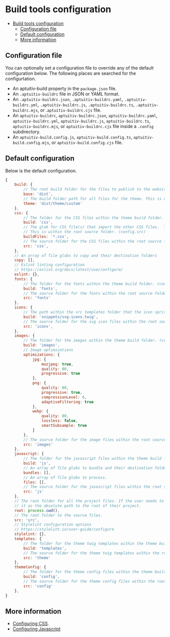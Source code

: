 # Build tools configuration

- [Build tools configuration](#build-tools-configuration)
  - [Configuration file](#configuration-file)
  - [Default configuration](#default-configuration)
  - [More information](#more-information)

## Configuration file

You can optionally set a configuration file to override any of the default configuration below. The following places are searched for the configurtation.

- An aptuitiv-build property in the `package.json` file.
- An `.aptuitiv-buildrc` file in JSON or YAML format.
- An `.aptuitiv-buildrc.json`, `.aptuitiv-buildrc.yaml`, `.aptuitiv-buildrc.yml`, `.aptuitiv-buildrc.js`, `.aptuitiv-buildrc.ts`, `.aptuitiv-buildrc.mjs`, or .`aptuitiv-buildrc.cjs` file.
- An `aptuitiv-buildrc`, `aptuitiv-buildrc.json`, `aptuitiv-buildrc.yaml`, `aptuitiv-buildrc.yml`, `aptuitiv-buildrc.js`, `aptuitiv-buildrc.ts`, `aptuitiv-buildrc.mjs`, or `aptuitiv-buildrc.cjs` file inside a `.config` subdirectory.
- An `aptuitiv-build.config.js`, `aptuitiv-build.config.ts`, `aptuitiv-build.config.mjs`, or `aptuitiv-build.config.cjs` file.

## Default configuration

Below is the default configuration.

```js
{
    build: {
        // The root build folder for the files to publish to the website. This is used when uploading files via FTP.
        base: 'dist',
        // The build folder path for all files for the theme. This is used when uploading files via FTP.
        theme: 'dist/theme/custom'
    },
    css: {
        // The folder for the CSS files within the theme build folder. (config.build.theme)
        build: 'css',
        // The glob for CSS file(s) that import the other CSS files.  This is used when building the files.
        // This is within the root source folder. (config.src)
        buildFiles: '*.css',
        // The source folder for the CSS files within the root source folder. (config.src)
        src: 'css',
    },
    // An array of file globs to copy and their destination folders
    copy: [],
    // Eslint linting configuration
    // https://eslint.org/docs/latest/use/configure/
    eslint: {},
    fonts: {
        // The folder for the fonts within the theme build folder. (config.build.theme)
        build: 'fonts',
        // The source folder for the fonts within the root source folder. (config.src)
        src: 'fonts'
    },
    icons: {
        // The path within the src templates folder that the icon sprite will be created in
        build: 'snippets/svg-icons.twig',
        // The source folder for the svg icon files within the root source folder. (config.src)
        src: 'icons',
    },
    images: {
        // The folder for the images within the theme build folder. (config.build.theme)
        build: 'images',
        // Image optimizations
        optimizations: {
            jpg: {
                mozjpeg: true,
                quality: 80,
                progressive: true
            },
            png: {
                quality: 80,
                progressive: true,
                compressionLevel: 6,
                adaptiveFiltering: true
            },
            webp: {
                quality: 80,
                lossless: false,
                smartSubsample: true
            }
        },
        // The source folder for the image files within the root source folder. (config.src)
        src: 'images'
    },
    javascript: {
        // The folder for the javascript files within the theme build folder. (config.build.theme)
        build: 'js',
        // An array of file globs to bundle and their destination folder
        bundles: [],
        // An array of file globs to process.
        files: [],
        // The source folder for the javascript files within the root source folder. (config.src)
        src: 'js'
    },
    // The root folder for all the project files. If the user needs to change this they should put
    // it as the absolute path to the root of their project.
    root: process.cwd(),
    // The root folder to the source files.
    src: 'src',
    // Stylelint configuration options
    // https://stylelint.io/user-guide/configure
    stylelint: {},
    templates: {
        // The folder for the theme twig templates within the theme build folder. (config.build.theme)
        build: 'templates',
        // The source folder for the theme twig templates within the root source folder. (config.src)
        src: 'theme'
    },
    themeConfig: {
        // The folder for the theme config files within the theme build folder. (config.build.theme)
        build: 'config',
        // The source folder for the theme config files within the root source folder. (config.src)
        src: 'config'
    },
}
```

## More information

- [Configuring CSS](configuration/Css.md).
- [Configuring Javascript](configuration/Javascript.md)
